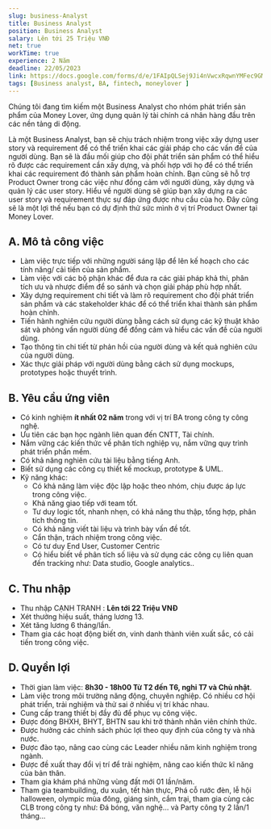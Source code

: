 ```yaml
---
slug: business-Analyst
title: Business Analyst
position: Business Analyst
salary: Lên tới 25 Triệu VNĐ
net: true
workTime: true
experience: 2 Năm
deadline: 22/05/2023
link: https://docs.google.com/forms/d/e/1FAIpQLSej9Ji4nVwcxRqwnYMFec9GMv3uYOpMD2vaskgfbVI4z3UjAA/viewform?usp=pp_url&entry.118037241=Business+Analyst
tags: [Business analyst, BA, fintech, moneylover ]
---
```

Chúng tôi đang tìm kiếm một Business Analyst cho nhóm phát triển sản phẩm của Money Lover, ứng dụng quản lý tài chính cá nhân hàng đầu trên các nền tảng di động.

Là một Business Analyst, bạn sẽ chịu trách nhiệm trong việc xây dựng user story và requirement để có thể triển khai các giải pháp cho các vấn đề của người dùng. Bạn sẽ là đầu mối giúp cho đội phát triển sản phẩm có thể hiểu rõ được các requirement cần xây dựng, và phối hợp với họ để có thể triển khai các requirement đó thành sản phẩm hoàn chỉnh. Bạn cũng sẽ hỗ trợ Product Owner trong các việc như đồng cảm với người dùng, xây dựng và quản lý các user story. Hiểu về người dùng sẽ giúp bạn xây dựng ra các user story và requirement thực sự đáp ứng được nhu cầu của họ. Đây cũng sẽ là một lợi thế nếu bạn có dự định thử sức mình ở vị trí Product Owner tại Money Lover.

## A. Mô tả công việc
- Làm việc trực tiếp với những người sáng lập để lên kế hoạch cho các tính năng/ cải tiến của sản phẩm.
- Làm việc với các bộ phận khác để đưa ra các giải pháp khả thi, phân tích ưu và nhược điểm để so sánh và chọn giải pháp phù hợp nhất.
- Xây dựng requirement chi tiết và làm rõ requirement cho đội phát triển sản phẩm và các stakeholder khác để có thể triển khai thành sản phẩm hoàn chỉnh.
- Tiến hành nghiên cứu người dùng bằng cách sử dụng các kỹ thuật khảo sát và phỏng vấn người dùng để đồng cảm và hiểu các vấn đề của người dùng.
- Tạo thông tin chi tiết từ phản hồi của người dùng và kết quả nghiên cứu của người dùng.
- Xác thực giải pháp với người dùng bằng cách sử dụng mockups, prototypes hoặc thuyết trình.

## B. Yêu cầu ứng viên
- Có kinh nghiệm **ít nhất 02 năm** trong với vị trí BA trong công ty công nghệ.
- Ưu tiên các bạn học ngành liên quan đến CNTT, Tài chính.
- Nắm vững các kiến thức về phân tích nghiệp vụ, nắm vững quy trình phát triển phần mềm.
- Có khả năng nghiên cứu tài liệu bằng tiếng Anh.
- Biết sử dụng các công cụ thiết kế mockup, prototype & UML.
- Kỹ năng khác:
   - Có khả năng làm việc độc lập hoặc theo nhóm, chịu được áp lực trong công việc.
   - Khả năng giao tiếp với team tốt.
   - Tư duy logic tốt, nhanh nhẹn, có khả năng thu thập, tổng hợp, phân tích thông tin.
   - Có khả năng viết tài liệu và trình bày vấn đề tốt.
   - Cẩn thận, trách nhiệm trong công việc.
   - Có tư duy End User, Customer Centric 
   - Có hiểu biết về phân tích số liệu và sử dụng các công cụ liên quan đến tracking như: Data studio, Google analytics..  

## C. Thu nhập

- Thu nhập CẠNH TRANH : **Lên tới 22 Triệu VNĐ**
- Xét thưởng hiệu suất, tháng lương 13.
- Xét tăng lương 6 tháng/lần.
- Tham gia các hoạt động biết ơn, vinh danh thành viên xuất sắc, có cải tiến trong công việc.

## D. Quyền lợi

- Thời gian làm việc: **8h30 - 18h00 Từ T2 đến T6, nghỉ T7 và Chủ nhật**.
- Làm việc trong môi trường năng động, chuyên nghiệp. Có nhiều cơ hội phát triển, trải nghiệm và thử sai ở nhiều vị trí khác nhau.
- Cung cấp trang thiết bị đầy đủ để phục vụ công việc.
- Được đóng BHXH, BHYT, BHTN sau khi trở thành nhân viên chính thức.
- Được hưởng các chính sách phúc lợi theo quy định của công ty và nhà nước.
- Được đào tạo, nâng cao cùng các Leader nhiều năm kinh nghiệm trong ngành.
- Được đề xuất thay đổi vị trí để trải nghiệm, nâng cao kiến thức kĩ năng của bản thân.
- Tham gia khám phá những vùng đất mới 01 lần/năm.
- Tham gia teambuilding, du xuân, tết hàn thực, Phá cỗ rước đèn, lễ hội halloween, olympic mùa đông, giáng sinh, cắm trại, tham gia cùng các CLB trong công ty như: Đá bóng, văn nghệ… và Party công ty 2 lần/1 tháng...


